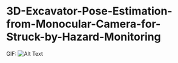 # 3D-Excavator-Pose-Estimation-from-Monocular-Camera-for-Struck-by-Hazard-Monitoring

GIF:
![Alt Text](https://media.giphy.com/media/vFKqnCdLPNOKc/giphy.gif)
